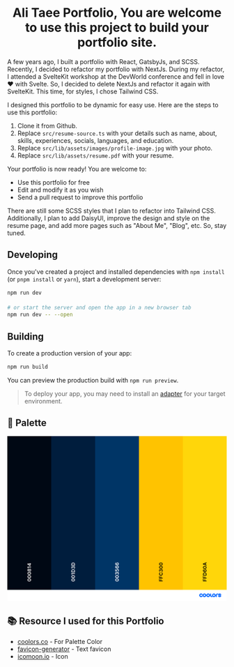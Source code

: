 <h1 align="center">
  Ali Taee Portfolio, You are welcome to use this project to build your portfolio site.
</h1>

A few years ago, I built a portfolio with React, GatsbyJs, and SCSS. Recently, I decided to refactor my portfolio with NextJs. During my refactor, I attended a SvelteKit workshop at the DevWorld conference and fell in love ❤️ with Svelte. So, I decided to delete NextJs and refactor it again with SvelteKit. This time, for styles, I chose Tailwind CSS.

I designed this portfolio to be dynamic for easy use. Here are the steps to use this portfolio:

1. Clone it from Github.
2. Replace `src/resume-source.ts` with your details such as name, about, skills, experiences, socials, languages, and education.
3. Replace `src/lib/assets/images/profile-image.jpg` with your photo.
4. Replace `src/lib/assets/resume.pdf` with your resume.

Your portfolio is now ready! You are welcome to:

- Use this portfolio for free
- Edit and modify it as you wish
- Send a pull request to improve this portfolio

There are still some SCSS styles that I plan to refactor into Tailwind CSS. Additionally, I plan to add DaisyUI, improve the design and style on the resume page, and add more pages such as "About Me", "Blog", etc. So, stay tuned.

## Developing

Once you've created a project and installed dependencies with `npm install` (or `pnpm install` or `yarn`), start a development server:

```bash
npm run dev

# or start the server and open the app in a new browser tab
npm run dev -- --open
```

## Building

To create a production version of your app:

```bash
npm run build
```

You can preview the production build with `npm run preview`.

> To deploy your app, you may need to install an [adapter](https://kit.svelte.dev/docs/adapters) for your target environment.

## 🎨 Palette

![Palette colors](./palette.png)

## 📚 Resource I used for this Portfolio

- [coolors.co](https://coolors.co/) - For Palette Color
- [favicon-generator](https://favicon.io/favicon-generator/) - Text favicon
- [icomoon.io](https://icomoon.io/) - Icon
